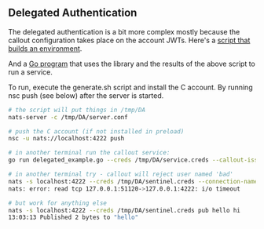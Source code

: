 ## Delegated Authentication

The delegated authentication is a bit more complex mostly because the callout configuration
takes place on the account JWTs. Here's a [script that builds an environment](generate.sh).

And a [Go program](delegated_example.go) that uses the library and the results of the above 
script to run a service.

To run, execute the generate.sh script and install the C account. By running nsc push (see below) after the server is started.

```bash
# the script will put things in /tmp/DA
nats-server -c /tmp/DA/server.conf

# push the C account (if not installed in preload)
nsc -u nats://localhost:4222 push

# in another terminal run the callout service:
go run delegated_example.go --creds /tmp/DA/service.creds --callout-issuer /tmp/DA/C.nk --issuer /tmp/DA/A.nk 

# in another terminal try - callout will reject user named 'bad'
nats -s localhost:4222 --creds /tmp/DA/sentinel.creds --connection-name=bad pub hello hi
nats: error: read tcp 127.0.0.1:51120->127.0.0.1:4222: i/o timeout

# but work for anything else
nats -s localhost:4222 --creds /tmp/DA/sentinel.creds pub hello hi
13:03:13 Published 2 bytes to "hello"





